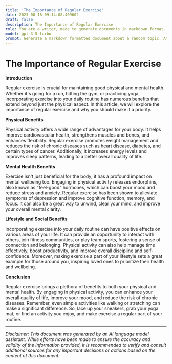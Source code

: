 ```yaml
---
title: 'The Importance of Regular Exercise'
date: 2023-08-18 09:14:08.409602
draft: false
description: The Importance of Regular Exercise
role: You are a writer, made to generate documents in markdown format. It is very important that all of the documents you generate are in valid markdown format.
model: gpt-3.5-turbo
prompt: Generate a markdown formatted document about a random topic. At the bottom, include a disclaimer explaining that the document was generated by you. The first line of the document should be the title. Make sure that the entire document is in proper markdown format, using a mix of various tags to make the document visually appealing.
---
```


# The Importance of Regular Exercise

**Introduction**

Regular exercise is crucial for maintaining good physical and mental health. Whether it's going for a run, hitting the gym, or practicing yoga, incorporating exercise into your daily routine has numerous benefits that extend beyond just the physical aspect. In this article, we will explore the importance of regular exercise and why you should make it a priority.

**Physical Benefits**

Physical activity offers a wide range of advantages for your body. It helps improve cardiovascular health, strengthens muscles and bones, and enhances flexibility. Regular exercise promotes weight management and reduces the risk of chronic diseases such as heart disease, diabetes, and certain types of cancer. Additionally, it increases energy levels and improves sleep patterns, leading to a better overall quality of life.

**Mental Health Benefits**

Exercise isn't just beneficial for the body; it has a profound impact on mental wellbeing too. Engaging in physical activity releases endorphins, also known as "feel-good" hormones, which can boost your mood and reduce stress and anxiety. Regular exercise has been shown to alleviate symptoms of depression and improve cognitive function, memory, and focus. It can also be a great way to unwind, clear your mind, and improve your overall mental clarity.

**Lifestyle and Social Benefits**

Incorporating exercise into your daily routine can have positive effects on various areas of your life. It can provide an opportunity to interact with others, join fitness communities, or play team sports, fostering a sense of connection and belonging. Physical activity can also help manage time effectively, boost productivity, and improve overall discipline and self-confidence. Moreover, making exercise a part of your lifestyle sets a great example for those around you, inspiring loved ones to prioritize their health and wellbeing.

**Conclusion**

Regular exercise brings a plethora of benefits to both your physical and mental health. By engaging in physical activity, you can enhance your overall quality of life, improve your mood, and reduce the risk of chronic diseases. Remember, even simple activities like walking or stretching can make a significant difference. So, lace up your sneakers, grab your yoga mat, or find an activity you enjoy, and make exercise a regular part of your routine.

---

*Disclaimer: This document was generated by an AI language model assistant. While efforts have been made to ensure the accuracy and validity of the information provided, it is recommended to verify and consult additional sources for any important decisions or actions based on the content of this document.*